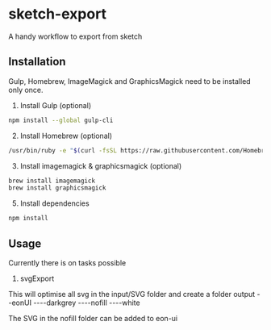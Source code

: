 # sketch-export
A handy workflow to export from sketch

## Installation

Gulp, Homebrew, ImageMagick and GraphicsMagick need to be installed only once.

1. Install Gulp (optional)
```bash
npm install --global gulp-cli
```
2. Install Homebrew (optional)
```bash
/usr/bin/ruby -e "$(curl -fsSL https://raw.githubusercontent.com/Homebrew/install/master/install)"
```
3. Install imagemagick & graphicsmagick (optional)
```bash
brew install imagemagick
brew install graphicsmagick
```
5. Install dependencies
```bash
npm install
```

## Usage

Currently there is on tasks possible

1. svgExport

This will optimise all svg in the input/SVG folder and create a folder
output
--eonUI
----darkgrey
----nofill
----white

The SVG in the nofill folder can be added to eon-ui